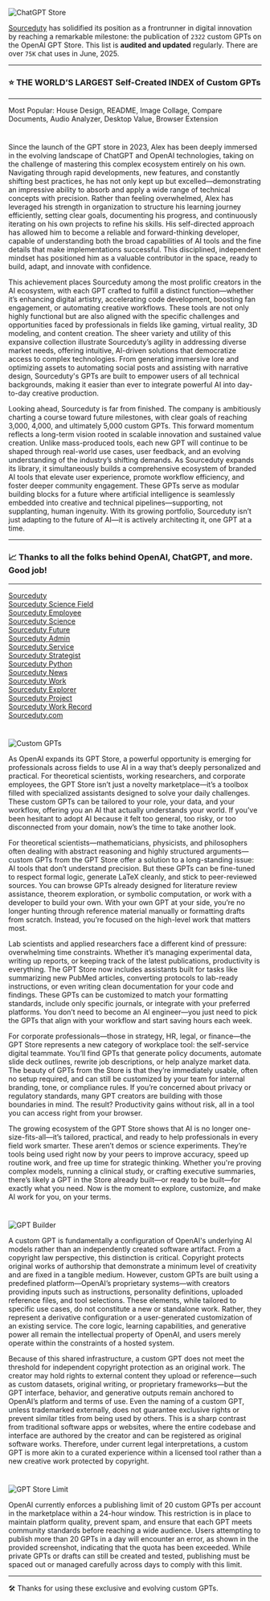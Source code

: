 ![ChatGPT Store](https://github.com/user-attachments/assets/8e3e5a40-d6ff-45f4-a6c7-3303b2868272)

[Sourceduty](https://sourceduty.com/custom-gpts) has solidified its position as a frontrunner in digital innovation by reaching a remarkable milestone: the publication of `2322` custom GPTs on the OpenAI GPT Store. This list is **audited and updated** regularly. There are over `75K` chat uses in June, 2025.

---
### ⭐ THE WORLD’S LARGEST Self-Created INDEX of Custom GPTs
---
Most Popular: House Design, README, Image Collage, Compare Documents, Audio Analyzer, Desktop Value, Browser Extension
#

Since the launch of the GPT store in 2023, Alex has been deeply immersed in the evolving landscape of ChatGPT and OpenAI technologies, taking on the challenge of mastering this complex ecosystem entirely on his own. Navigating through rapid developments, new features, and constantly shifting best practices, he has not only kept up but excelled—demonstrating an impressive ability to absorb and apply a wide range of technical concepts with precision. Rather than feeling overwhelmed, Alex has leveraged his strength in organization to structure his learning journey efficiently, setting clear goals, documenting his progress, and continuously iterating on his own projects to refine his skills. His self-directed approach has allowed him to become a reliable and forward-thinking developer, capable of understanding both the broad capabilities of AI tools and the fine details that make implementations successful. This disciplined, independent mindset has positioned him as a valuable contributor in the space, ready to build, adapt, and innovate with confidence.

This achievement places Sourceduty among the most prolific creators in the AI ecosystem, with each GPT crafted to fulfill a distinct function—whether it’s enhancing digital artistry, accelerating code development, boosting fan engagement, or automating creative workflows. These tools are not only highly functional but are also aligned with the specific challenges and opportunities faced by professionals in fields like gaming, virtual reality, 3D modeling, and content creation. The sheer variety and utility of this expansive collection illustrate Sourceduty’s agility in addressing diverse market needs, offering intuitive, AI-driven solutions that democratize access to complex technologies. From generating immersive lore and optimizing assets to automating social posts and assisting with narrative design, Sourceduty's GPTs are built to empower users of all technical backgrounds, making it easier than ever to integrate powerful AI into day-to-day creative production.

Looking ahead, Sourceduty is far from finished. The company is ambitiously charting a course toward future milestones, with clear goals of reaching 3,000, 4,000, and ultimately 5,000 custom GPTs. This forward momentum reflects a long-term vision rooted in scalable innovation and sustained value creation. Unlike mass-produced tools, each new GPT will continue to be shaped through real-world use cases, user feedback, and an evolving understanding of the industry’s shifting demands. As Sourceduty expands its library, it simultaneously builds a comprehensive ecosystem of branded AI tools that elevate user experience, promote workflow efficiency, and foster deeper community engagement. These GPTs serve as modular building blocks for a future where artificial intelligence is seamlessly embedded into creative and technical pipelines—supporting, not supplanting, human ingenuity. With its growing portfolio, Sourceduty isn’t just adapting to the future of AI—it is actively architecting it, one GPT at a time.

---
### 📈 Thanks to all the folks behind OpenAI, ChatGPT, and more. Good job!
---

[Sourceduty](https://chatgpt.com/g/g-MG4CqF034-sourceduty)
<br>
[Sourceduty Science Field](https://chatgpt.com/g/g-67b1bb1a8e14819198203e251061b776-sourceduty-science-field)
<br>
[Sourceduty Employee](https://chatgpt.com/g/g-oDACMjiZX-sourceduty-employee)
<br>
[Sourceduty Science](https://chatgpt.com/g/g-676ff54416508191a7d70d440c8af3db-sourceduty-science)
<br>
[Sourceduty Future](https://chatgpt.com/g/g-677012a057208191ba8f6637a5e344f0-sourceduty-future)
<br>
[Sourceduty Admin](https://chatgpt.com/g/g-682f397ca9d88191951b9f82fbba274d-sourceduty-admin)
<br>
[Sourceduty Service](https://chatgpt.com/g/g-676fec90770c81919e6940df9e561201-sourceduty-service)
<br>
[Sourceduty Strategist](https://chatgpt.com/g/g-AwjKECo12-sourceduty-strategist)
<br>
[Sourceduty Python](https://chatgpt.com/g/g-67a84341df8c8191ba10c23c4a8003d0-sourceduty-python)
<br>
[Sourceduty News](https://chatgpt.com/g/g-l6HwfWCdR-sourceduty-news)
<br>
[Sourceduty Work](https://chatgpt.com/g/g-676477e0795c819194d93593fc627144-sourceduty-work)
<br>
[Sourceduty Explorer](https://chatgpt.com/g/g-kTnNxUovH-sourceduty-explorer)
<br>
[Sourceduty Project](https://chatgpt.com/g/g-676ff90454c481919ae09f6568d43936-sourceduty-project)
<br>
[Sourceduty Work Record](https://chatgpt.com/g/g-6773c20bc6c08191a57f5c3870d8e36e-sourceduty-work-record)
<br>
[Sourceduty.com](https://chatgpt.com/g/g-67798864ebc481919d64b594ce90db55-sourceduty-com)

#

![Custom GPTs](https://github.com/user-attachments/assets/768921eb-eb60-465e-ad85-8ce63b5cb1d7)

As OpenAI expands its GPT Store, a powerful opportunity is emerging for professionals across fields to use AI in a way that’s deeply personalized and practical. For theoretical scientists, working researchers, and corporate employees, the GPT Store isn’t just a novelty marketplace—it’s a toolbox filled with specialized assistants designed to solve your daily challenges. These custom GPTs can be tailored to your role, your data, and your workflow, offering you an AI that actually understands your world. If you’ve been hesitant to adopt AI because it felt too general, too risky, or too disconnected from your domain, now’s the time to take another look.

For theoretical scientists—mathematicians, physicists, and philosophers often dealing with abstract reasoning and highly structured arguments—custom GPTs from the GPT Store offer a solution to a long-standing issue: AI tools that don’t understand precision. But these GPTs can be fine-tuned to respect formal logic, generate LaTeX cleanly, and stick to peer-reviewed sources. You can browse GPTs already designed for literature review assistance, theorem exploration, or symbolic computation, or work with a developer to build your own. With your own GPT at your side, you’re no longer hunting through reference material manually or formatting drafts from scratch. Instead, you’re focused on the high-level work that matters most.

Lab scientists and applied researchers face a different kind of pressure: overwhelming time constraints. Whether it’s managing experimental data, writing up reports, or keeping track of the latest publications, productivity is everything. The GPT Store now includes assistants built for tasks like summarizing new PubMed articles, converting protocols to lab-ready instructions, or even writing clean documentation for your code and findings. These GPTs can be customized to match your formatting standards, include only specific journals, or integrate with your preferred platforms. You don’t need to become an AI engineer—you just need to pick the GPTs that align with your workflow and start saving hours each week.

For corporate professionals—those in strategy, HR, legal, or finance—the GPT Store represents a new category of workplace tool: the self-service digital teammate. You’ll find GPTs that generate policy documents, automate slide deck outlines, rewrite job descriptions, or help analyze market data. The beauty of GPTs from the Store is that they’re immediately usable, often no setup required, and can still be customized by your team for internal branding, tone, or compliance rules. If you’re concerned about privacy or regulatory standards, many GPT creators are building with those boundaries in mind. The result? Productivity gains without risk, all in a tool you can access right from your browser.

The growing ecosystem of the GPT Store shows that AI is no longer one-size-fits-all—it’s tailored, practical, and ready to help professionals in every field work smarter. These aren’t demos or science experiments. They’re tools being used right now by your peers to improve accuracy, speed up routine work, and free up time for strategic thinking. Whether you're proving complex models, running a clinical study, or crafting executive summaries, there’s likely a GPT in the Store already built—or ready to be built—for exactly what you need. Now is the moment to explore, customize, and make AI work for you, on your terms.

#

![GPT Builder](https://github.com/user-attachments/assets/25bc6efe-0a85-4ca0-9d16-b8031bdb58b0)

A custom GPT is fundamentally a configuration of OpenAI's underlying AI models rather than an independently created software artifact. From a copyright law perspective, this distinction is critical. Copyright protects original works of authorship that demonstrate a minimum level of creativity and are fixed in a tangible medium. However, custom GPTs are built using a predefined platform—OpenAI’s proprietary systems—with creators providing inputs such as instructions, personality definitions, uploaded reference files, and tool selections. These elements, while tailored to specific use cases, do not constitute a new or standalone work. Rather, they represent a derivative configuration or a user-generated customization of an existing service. The core logic, learning capabilities, and generative power all remain the intellectual property of OpenAI, and users merely operate within the constraints of a hosted system.

Because of this shared infrastructure, a custom GPT does not meet the threshold for independent copyright protection as an original work. The creator may hold rights to external content they upload or reference—such as custom datasets, original writing, or proprietary frameworks—but the GPT interface, behavior, and generative outputs remain anchored to OpenAI’s platform and terms of use. Even the naming of a custom GPT, unless trademarked externally, does not guarantee exclusive rights or prevent similar titles from being used by others. This is a sharp contrast from traditional software apps or websites, where the entire codebase and interface are authored by the creator and can be registered as original software works. Therefore, under current legal interpretations, a custom GPT is more akin to a curated experience within a licensed tool rather than a new creative work protected by copyright.

#

![GPT Store Limit](https://github.com/user-attachments/assets/9cffb5c9-83a6-4165-beb7-464114dceb6a)

OpenAI currently enforces a publishing limit of 20 custom GPTs per account in the marketplace within a 24-hour window. This restriction is in place to maintain platform quality, prevent spam, and ensure that each GPT meets community standards before reaching a wide audience. Users attempting to publish more than 20 GPTs in a day will encounter an error, as shown in the provided screenshot, indicating that the quota has been exceeded. While private GPTs or drafts can still be created and tested, publishing must be spaced out or managed carefully across days to comply with this limit.

---
🛠️ Thanks for using these exclusive and evolving custom GPTs. 
